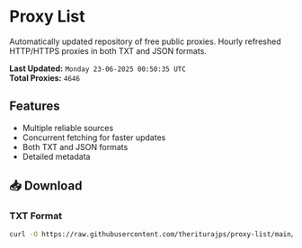 # Proxy List

Automatically updated repository of free public proxies. Hourly refreshed HTTP/HTTPS proxies in both TXT and JSON formats.

**Last Updated:** `Monday 23-06-2025 00:50:35 UTC`  
**Total Proxies:** `4646`

## Features
- Multiple reliable sources
- Concurrent fetching for faster updates
- Both TXT and JSON formats
- Detailed metadata

## 📥 Download

### TXT Format
```bash
curl -O https://raw.githubusercontent.com/theriturajps/proxy-list/main/proxies.txt